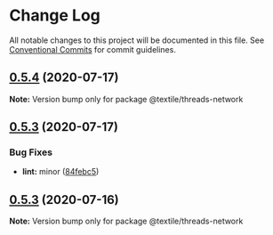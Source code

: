 # Change Log

All notable changes to this project will be documented in this file.
See [Conventional Commits](https://conventionalcommits.org) for commit guidelines.

## [0.5.4](https://github.com/textileio/js-threads/compare/@textile/threads-network@0.5.3...@textile/threads-network@0.5.4) (2020-07-17)

**Note:** Version bump only for package @textile/threads-network





## [0.5.3](https://github.com/textileio/js-threads/compare/@textile/threads-network@0.5.2...@textile/threads-network@0.5.3) (2020-07-17)


### Bug Fixes

* **lint:** minor ([84febc5](https://github.com/textileio/js-threads/commit/84febc5a5722548f5ebd52266ac27ebd0d636136))





## [0.5.3](https://github.com/textileio/js-threads/compare/@textile/threads-network@0.5.2...@textile/threads-network@0.5.3) (2020-07-16)

**Note:** Version bump only for package @textile/threads-network
